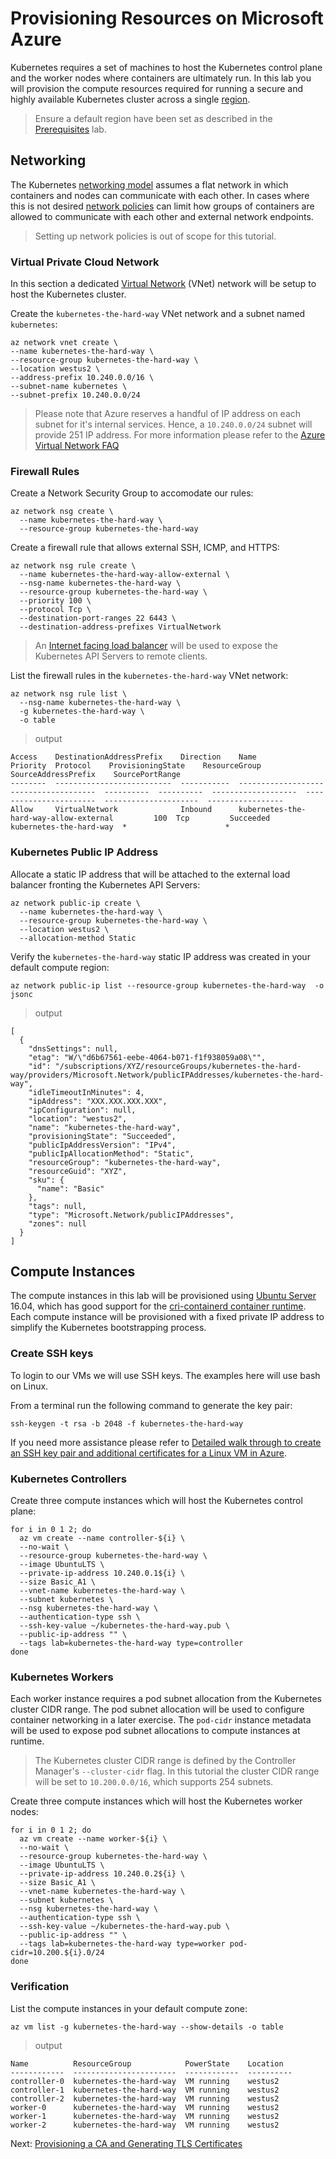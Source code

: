 # Provisioning Resources on Microsoft Azure

Kubernetes requires a set of machines to host the Kubernetes control plane and the worker nodes where containers are ultimately run. In this lab you will provision the compute resources required for running a secure and highly available Kubernetes cluster across a single [region](https://azure.microsoft.com/regions/).

> Ensure a default region have been set as described in the [Prerequisites](01-prerequisites.md#set-a-default-compute-region-and-zone) lab.

## Networking

The Kubernetes [networking model](https://kubernetes.io/docs/concepts/cluster-administration/networking/#kubernetes-model) assumes a flat network in which containers and nodes can communicate with each other. In cases where this is not desired [network policies](https://kubernetes.io/docs/concepts/services-networking/network-policies/) can limit how groups of containers are allowed to communicate with each other and external network endpoints.

> Setting up network policies is out of scope for this tutorial.

### Virtual Private Cloud Network

In this section a dedicated [Virtual Network](https://docs.microsoft.com/en-us/azure/virtual-network/) (VNet) network will be setup to host the Kubernetes cluster.

Create the `kubernetes-the-hard-way` VNet network and a subnet named `kubernetes`:

```
az network vnet create \
--name kubernetes-the-hard-way \
--resource-group kubernetes-the-hard-way \
--location westus2 \
--address-prefix 10.240.0.0/16 \
--subnet-name kubernetes \
--subnet-prefix 10.240.0.0/24
```

> Please note that Azure reserves a handful of IP address on each subnet for it's internal services. Hence, a `10.240.0.0/24` subnet will provide 251 IP address. For more information please refer to the [Azure Virtual Network FAQ](https://docs.microsoft.com/en-us/azure/virtual-network/virtual-networks-faq)

### Firewall Rules

Create a Network Security Group to accomodate our rules:

```
az network nsg create \
  --name kubernetes-the-hard-way \
  --resource-group kubernetes-the-hard-way 
```

<!--  THIS MIGHT NOT BE NEEDED

Create a firewall rule that allows internal communication across all protocols:

```
az network nsg rule create \
  --resource-group kubernetes-the-hard-way \
  --nsg-name kubernetes-the-hard-way \
  --name allow-internal \
  --access Allow \
  --protocol "*" \
  --direction Inbound \
  --priority 100 \
  --source-address-prefix 10.240.0.0/24,10.200.0.0/16 \
  --source-port-range "*" \
  --destination-address-prefix "*" \
  --destination-port-range "*"
``` -->

Create a firewall rule that allows external SSH, ICMP, and HTTPS:

```
az network nsg rule create \
  --name kubernetes-the-hard-way-allow-external \
  --nsg-name kubernetes-the-hard-way \
  --resource-group kubernetes-the-hard-way \
  --priority 100 \
  --protocol Tcp \
  --destination-port-ranges 22 6443 \
  --destination-address-prefixes VirtualNetwork
```

> An [Internet facing load balancer](https://docs.microsoft.com/en-us/azure/load-balancer/load-balancer-internet-overview) will be used to expose the Kubernetes API Servers to remote clients.

List the firewall rules in the `kubernetes-the-hard-way` VNet network:

```
az network nsg rule list \
  --nsg-name kubernetes-the-hard-way \
  -g kubernetes-the-hard-way \
  -o table
```

> output

```
Access    DestinationAddressPrefix    Direction    Name                                      Priority  Protocol    ProvisioningState    ResourceGroup            SourceAddressPrefix    SourcePortRange
--------  --------------------------  -----------  --------------------------------------  ----------  ----------  -------------------  -----------------------  ---------------------  -----------------
Allow     VirtualNetwork              Inbound      kubernetes-the-hard-way-allow-external         100  Tcp         Succeeded            kubernetes-the-hard-way  *                      *
```

### Kubernetes Public IP Address

Allocate a static IP address that will be attached to the external load balancer fronting the Kubernetes API Servers:

```
az network public-ip create \
  --name kubernetes-the-hard-way \
  --resource-group kubernetes-the-hard-way \
  --location westus2 \
  --allocation-method Static 
```

Verify the `kubernetes-the-hard-way` static IP address was created in your default compute region:

```
az network public-ip list --resource-group kubernetes-the-hard-way  -o jsonc
```

> output

```
[
  {
    "dnsSettings": null,
    "etag": "W/\"d6b67561-eebe-4064-b071-f1f938059a08\"",
    "id": "/subscriptions/XYZ/resourceGroups/kubernetes-the-hard-way/providers/Microsoft.Network/publicIPAddresses/kubernetes-the-hard-way",
    "idleTimeoutInMinutes": 4,
    "ipAddress": "XXX.XXX.XXX.XXX",
    "ipConfiguration": null,
    "location": "westus2",
    "name": "kubernetes-the-hard-way",
    "provisioningState": "Succeeded",
    "publicIpAddressVersion": "IPv4",
    "publicIpAllocationMethod": "Static",
    "resourceGroup": "kubernetes-the-hard-way",
    "resourceGuid": "XYZ",
    "sku": {
      "name": "Basic"
    },
    "tags": null,
    "type": "Microsoft.Network/publicIPAddresses",
    "zones": null
  }
]

```

## Compute Instances

The compute instances in this lab will be provisioned using [Ubuntu Server](https://www.ubuntu.com/server) 16.04, which has good support for the [cri-containerd container runtime](https://github.com/kubernetes-incubator/cri-containerd). Each compute instance will be provisioned with a fixed private IP address to simplify the Kubernetes bootstrapping process.

### Create SSH keys

To login to our VMs we will use SSH keys. The examples here will use bash on Linux.

From a terminal run the following command to generate the key pair:

```
ssh-keygen -t rsa -b 2048 -f kubernetes-the-hard-way 

```

If you need more assistance please refer to [Detailed walk through to create an SSH key pair and additional certificates for a Linux VM in Azure](https://docs.microsoft.com/en-us/azure/virtual-machines/linux/create-ssh-keys-detailed). 

### Kubernetes Controllers

Create three compute instances which will host the Kubernetes control plane:

```
for i in 0 1 2; do
  az vm create --name controller-${i} \
  --no-wait \
  --resource-group kubernetes-the-hard-way \
  --image UbuntuLTS \
  --private-ip-address 10.240.0.1${i} \
  --size Basic_A1 \
  --vnet-name kubernetes-the-hard-way \
  --subnet kubernetes \
  --nsg kubernetes-the-hard-way \
  --authentication-type ssh \
  --ssh-key-value ~/kubernetes-the-hard-way.pub \
  --public-ip-address "" \
  --tags lab=kubernetes-the-hard-way type=controller
done
```

### Kubernetes Workers

Each worker instance requires a pod subnet allocation from the Kubernetes cluster CIDR range. The pod subnet allocation will be used to configure container networking in a later exercise. The `pod-cidr` instance metadata will be used to expose pod subnet allocations to compute instances at runtime.

> The Kubernetes cluster CIDR range is defined by the Controller Manager's `--cluster-cidr` flag. In this tutorial the cluster CIDR range will be set to `10.200.0.0/16`, which supports 254 subnets.

Create three compute instances which will host the Kubernetes worker nodes:

```
for i in 0 1 2; do
  az vm create --name worker-${i} \
  --no-wait \
  --resource-group kubernetes-the-hard-way \
  --image UbuntuLTS \
  --private-ip-address 10.240.0.2${i} \
  --size Basic_A1 \
  --vnet-name kubernetes-the-hard-way \
  --subnet kubernetes \
  --nsg kubernetes-the-hard-way \
  --authentication-type ssh \
  --ssh-key-value ~/kubernetes-the-hard-way.pub \
  --public-ip-address "" \
  --tags lab=kubernetes-the-hard-way type=worker pod-cidr=10.200.${i}.0/24
done
```
### Verification

List the compute instances in your default compute zone:

```
az vm list -g kubernetes-the-hard-way --show-details -o table
```

> output

```
Name          ResourceGroup            PowerState    Location
------------  -----------------------  ------------  ----------
controller-0  kubernetes-the-hard-way  VM running    westus2
controller-1  kubernetes-the-hard-way  VM running    westus2
controller-2  kubernetes-the-hard-way  VM running    westus2
worker-0      kubernetes-the-hard-way  VM running    westus2
worker-1      kubernetes-the-hard-way  VM running    westus2
worker-2      kubernetes-the-hard-way  VM running    westus2

```
Next: [Provisioning a CA and Generating TLS Certificates](04-certificate-authority.md)
